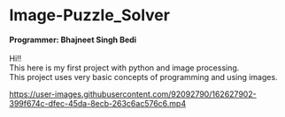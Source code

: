 # Image-Puzzle_Solver<br>
**Programmer: Bhajneet Singh Bedi**<br><br>
Hi!!<br>
This here is my first project with python and image processing.<br>
This project uses very basic concepts of programming and using images.<br>



https://user-images.githubusercontent.com/92092790/162627902-399f674c-dfec-45da-8ecb-263c6ac576c6.mp4

